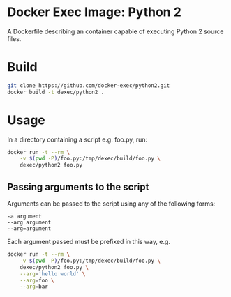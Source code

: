 # Docker Exec Image: Python 2

A Dockerfile describing an container capable of executing Python 2 source files.

# Build

```sh
git clone https://github.com/docker-exec/python2.git
docker build -t dexec/python2 .
```

# Usage

In a directory containing a script e.g. foo.py, run:

```sh
docker run -t --rm \
    -v $(pwd -P)/foo.py:/tmp/dexec/build/foo.py \
    dexec/python2 foo.py
```

## Passing arguments to the script

Arguments can be passed to the script using any of the following forms:

```
-a argument
--arg argument
--arg=argument
```

Each argument passed must be prefixed in this way, e.g.

```sh
docker run -t --rm \
    -v $(pwd -P)/foo.py:/tmp/dexec/build/foo.py \
    dexec/python2 foo.py \
    --arg='hello world' \
    --arg=foo \
    --arg=bar
```
